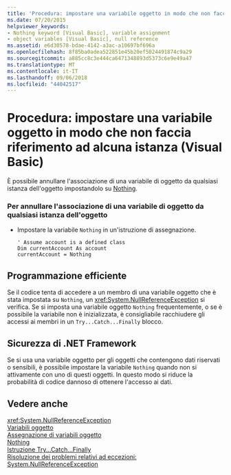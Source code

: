 ```yaml
---
title: 'Procedura: impostare una variabile oggetto in modo che non faccia riferimento ad alcuna istanza (Visual Basic)'
ms.date: 07/20/2015
helpviewer_keywords:
- Nothing keyword [Visual Basic], variable assignment
- object variables [Visual Basic], null reference
ms.assetid: e6d30578-bdae-4142-a3ac-a10697bf696a
ms.openlocfilehash: 8f85ba0adea522851e45b20ef5024491874c9a29
ms.sourcegitcommit: a885cc8c3e444ca6471348893d5373c6e9e49a47
ms.translationtype: MT
ms.contentlocale: it-IT
ms.lasthandoff: 09/06/2018
ms.locfileid: "44042517"
---
```

# <a name="how-to-make-an-object-variable-not-refer-to-any-instance-visual-basic"></a>Procedura: impostare una variabile oggetto in modo che non faccia riferimento ad alcuna istanza (Visual Basic)
È possibile annullare l'associazione di una variabile di oggetto da qualsiasi istanza dell'oggetto impostandolo su [Nothing](../../../../visual-basic/language-reference/nothing.md).  
  
### <a name="to-disassociate-an-object-variable-from-any-object-instance"></a>Per annullare l'associazione di una variabile di oggetto da qualsiasi istanza dell'oggetto  
  
-   Impostare la variabile `Nothing` in un'istruzione di assegnazione.  
  
    ```  
    ' Assume account is a defined class  
    Dim currentAccount As account  
    currentAccount = Nothing  
    ```  
  
## <a name="robust-programming"></a>Programmazione efficiente  
 Se il codice tenta di accedere a un membro di una variabile oggetto che è stata impostata su `Nothing`, un <xref:System.NullReferenceException> si verifica. Se si imposta una variabile oggetto `Nothing` frequentemente, o se è possibile la variabile non è inizializzata, è consigliabile racchiudere gli accessi ai membri in un `Try...Catch...Finally` blocco.  
  
## <a name="net-framework-security"></a>Sicurezza di .NET Framework  
 Se si usa una variabile oggetto per gli oggetti che contengono dati riservati o sensibili, è possibile impostare la variabile `Nothing` quando non si attivamente con uno di questi oggetti. In questo modo si riduce la probabilità di codice dannoso di ottenere l'accesso ai dati.  
  
## <a name="see-also"></a>Vedere anche  
 <xref:System.NullReferenceException>  
 [Variabili oggetto](../../../../visual-basic/programming-guide/language-features/variables/object-variables.md)  
 [Assegnazione di variabili oggetto](../../../../visual-basic/programming-guide/language-features/variables/object-variable-assignment.md)  
 [Nothing](../../../../visual-basic/language-reference/nothing.md)  
 [Istruzione Try...Catch...Finally](../../../../visual-basic/language-reference/statements/try-catch-finally-statement.md)  
 [Risoluzione dei problemi relativi ad eccezioni: System.NullReferenceException](https://msdn.microsoft.com/library/4822b0b4-8105-43fb-887a-3cc51ff02899)
